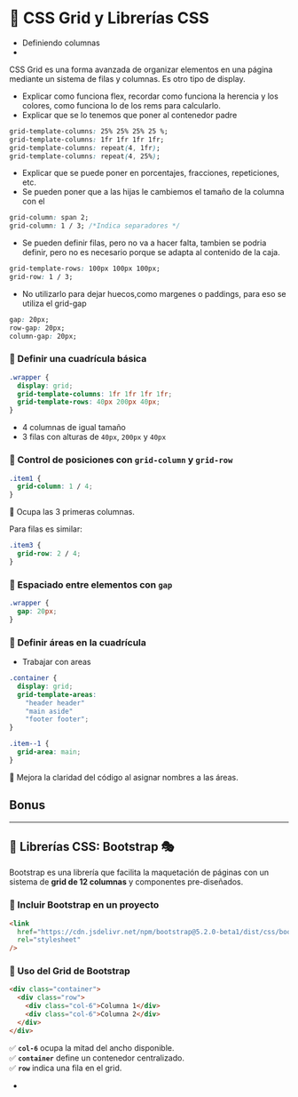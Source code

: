 # 🎨 CSS Grid y Librerías CSS

- Definiendo columnas
- 


CSS Grid es una forma avanzada de organizar elementos en una página mediante un sistema de filas y columnas. Es otro tipo de display. 
- Explicar como funciona flex, recordar como funciona la herencia y los colores, como funciona lo de los rems para calcularlo. 
- Explicar que se lo tenemos que poner al contenedor padre

```css 
grid-template-columns: 25% 25% 25% 25 %; 
grid-template-columns: 1fr 1fr 1fr 1fr;
grid-template-columns: repeat(4, 1fr);
grid-template-columns: repeat(4, 25%);
```

- Explicar que se puede poner en porcentajes, fracciones, repeticiones, etc.
- Se pueden poner que a las hijas le cambiemos el tamaño de la columna con el 

```css
grid-column: span 2;
grid-column: 1 / 3; /*Indica separadores */
```

- Se pueden definir filas, pero no va a hacer falta, tambien se podria definir, pero no es necesario porque se adapta al contenido de la caja.

```css
grid-template-rows: 100px 100px 100px;
grid-row: 1 / 3;

```

- No utilizarlo para dejar huecos,como margenes o paddings, para eso se utiliza el grid-gap

```css
gap: 20px;
row-gap: 20px;
column-gap: 20px;
```

### 🔹 Definir una cuadrícula básica

```css
.wrapper {
  display: grid;
  grid-template-columns: 1fr 1fr 1fr 1fr;
  grid-template-rows: 40px 200px 40px;
}
```

- 4 columnas de igual tamaño  
- 3 filas con alturas de `40px`, `200px` y `40px`  

### 🔹 Control de posiciones con `grid-column` y `grid-row`

```css
.item1 {
  grid-column: 1 / 4;
}
```

📌 Ocupa las 3 primeras columnas.

Para filas es similar:

```css
.item3 {
  grid-row: 2 / 4;
}
```

### 🔹 Espaciado entre elementos con `gap`

```css
.wrapper {
  gap: 20px;
}
```
### 🔹 Definir áreas en la cuadrícula
- Trabajar con areas 

```css
.container {
  display: grid;
  grid-template-areas:
    "header header"
    "main aside"
    "footer footer";
}

.item--1 {
  grid-area: main;
}
```

📌 Mejora la claridad del código al asignar nombres a las áreas.


## Bonus
---

## 📌 Librerías CSS: Bootstrap 🎭

Bootstrap es una librería que facilita la maquetación de páginas con un sistema de **grid de 12 columnas** y componentes pre-diseñados.

### 🔹 Incluir Bootstrap en un proyecto

```html
<link
  href="https://cdn.jsdelivr.net/npm/bootstrap@5.2.0-beta1/dist/css/bootstrap.min.css"
  rel="stylesheet"
/>
```

### 🔹 Uso del Grid de Bootstrap

```html
<div class="container">
  <div class="row">
    <div class="col-6">Columna 1</div>
    <div class="col-6">Columna 2</div>
  </div>
</div>
```

✅ **`col-6`** ocupa la mitad del ancho disponible.  
✅ **`container`** define un contenedor centralizado.  
✅ **`row`** indica una fila en el grid.  

-

